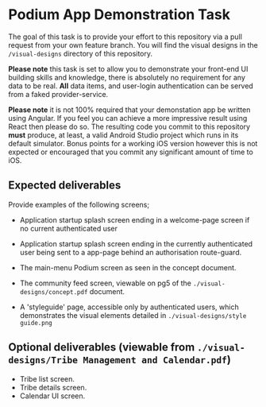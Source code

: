# Podium App Demonstration Task
The goal of this task is to provide your effort to this repository via a pull request from your own feature branch.  You will find the visual designs in the `/visual-designs` directory of this repository.

**Please note** this task is set to allow you to demonstrate your front-end UI building skills and knowledge, there is absolutely no requirement for any data to be real.  **All** data items, and user-login authentication can be served from a faked provider-service.

**Please note** it is not 100% required that your demonstation app be written using Angular.  If you feel you can achieve a more impressive result using React then please do so.  The resulting code you commit to this repository **must** produce, at least, a valid Android Studio project which runs in its default simulator.  Bonus points for a working iOS version however this is not expected or encouraged that you commit any significant amount of time to iOS.

## Expected deliverables
Provide examples of the following screens; 
* Application startup splash screen ending in a welcome-page screen if no current authenticated user
* Application startup splash screen ending in the currently authenticated user being sent to a app-page behind an authorisation route-guard.

* The main-menu Podium screen as seen in the concept document.
* The community feed screen, viewable on pg5 of the `./visual-designs/concept.pdf` document.
* A 'styleguide' page, accessible only by authenticated users, which demonstrates the visual elements detailed in `./visual-designs/style guide.png`

## Optional deliverables (viewable from `./visual-designs/Tribe Management and Calendar.pdf`)
* Tribe list screen.
* Tribe details screen.
* Calendar UI screen.
